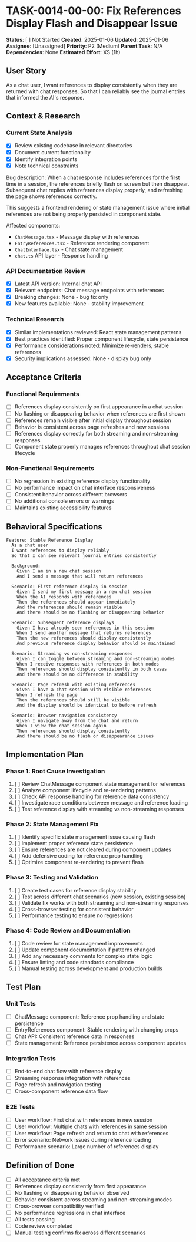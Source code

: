 # TASK-0014-00-00: Fix References Display Flash and Disappear Issue

**Status**: [ ] Not Started
**Created**: 2025-01-06
**Updated**: 2025-01-06
**Assignee**: [Unassigned]
**Priority**: P2 (Medium)
**Parent Task**: N/A
**Dependencies**: None
**Estimated Effort**: XS (1h)

## User Story
As a chat user,
I want references to display consistently when they are returned with chat responses,
So that I can reliably see the journal entries that informed the AI's response.

## Context & Research

### Current State Analysis
- [x] Review existing codebase in relevant directories
- [x] Document current functionality
- [x] Identify integration points
- [x] Note technical constraints

Bug description: When a chat response includes references for the first time in a session, the references briefly flash on screen but then disappear. Subsequent chat replies with references display properly, and refreshing the page shows references correctly.

This suggests a frontend rendering or state management issue where initial references are not being properly persisted in component state.

Affected components:
- `ChatMessage.tsx` - Message display with references
- `EntryReferences.tsx` - Reference rendering component
- `ChatInterface.tsx` - Chat state management
- `chat.ts` API layer - Response handling

### API Documentation Review
- [x] Latest API version: Internal chat API
- [x] Relevant endpoints: Chat message endpoints with references
- [x] Breaking changes: None - bug fix only
- [x] New features available: None - stability improvement

### Technical Research
- [x] Similar implementations reviewed: React state management patterns
- [x] Best practices identified: Proper component lifecycle, state persistence
- [x] Performance considerations noted: Minimize re-renders, stable references
- [x] Security implications assessed: None - display bug only

## Acceptance Criteria

### Functional Requirements
- [ ] References display consistently on first appearance in a chat session
- [ ] No flashing or disappearing behavior when references are first shown
- [ ] References remain visible after initial display throughout session
- [ ] Behavior is consistent across page refreshes and new sessions
- [ ] References display correctly for both streaming and non-streaming responses
- [ ] Component state properly manages references throughout chat session lifecycle

### Non-Functional Requirements
- [ ] No regression in existing reference display functionality
- [ ] No performance impact on chat interface responsiveness
- [ ] Consistent behavior across different browsers
- [ ] No additional console errors or warnings
- [ ] Maintains existing accessibility features

## Behavioral Specifications

```gherkin
Feature: Stable Reference Display
  As a chat user
  I want references to display reliably
  So that I can see relevant journal entries consistently

  Background:
    Given I am in a new chat session
    And I send a message that will return references

  Scenario: First reference display in session
    Given I send my first message in a new chat session
    When the AI responds with references
    Then the references should appear immediately
    And the references should remain visible
    And there should be no flashing or disappearing behavior

  Scenario: Subsequent reference displays
    Given I have already seen references in this session
    When I send another message that returns references
    Then the new references should display consistently
    And previous reference display behavior should be maintained

  Scenario: Streaming vs non-streaming responses
    Given I can toggle between streaming and non-streaming modes
    When I receive responses with references in both modes
    Then references should display consistently in both cases
    And there should be no difference in stability

  Scenario: Page refresh with existing references
    Given I have a chat session with visible references
    When I refresh the page
    Then the references should still be visible
    And the display should be identical to before refresh

  Scenario: Browser navigation consistency
    Given I navigate away from the chat and return
    When I view the chat session again
    Then references should display consistently
    And there should be no flash or disappearance issues
```

## Implementation Plan

### Phase 1: Root Cause Investigation
1. [ ] Review ChatMessage component state management for references
2. [ ] Analyze component lifecycle and re-rendering patterns
3. [ ] Check API response handling for reference data consistency
4. [ ] Investigate race conditions between message and reference loading
5. [ ] Test reference display with streaming vs non-streaming responses

### Phase 2: State Management Fix
1. [ ] Identify specific state management issue causing flash
2. [ ] Implement proper reference state persistence
3. [ ] Ensure references are not cleared during component updates
4. [ ] Add defensive coding for reference prop handling
5. [ ] Optimize component re-rendering to prevent flash

### Phase 3: Testing and Validation
1. [ ] Create test cases for reference display stability
2. [ ] Test across different chat scenarios (new session, existing session)
3. [ ] Validate fix works with both streaming and non-streaming responses
4. [ ] Cross-browser testing for consistent behavior
5. [ ] Performance testing to ensure no regressions

### Phase 4: Code Review and Documentation
1. [ ] Code review for state management improvements
2. [ ] Update component documentation if patterns changed
3. [ ] Add any necessary comments for complex state logic
4. [ ] Ensure linting and code standards compliance
5. [ ] Manual testing across development and production builds

## Test Plan

### Unit Tests
- [ ] ChatMessage component: Reference prop handling and state persistence
- [ ] EntryReferences component: Stable rendering with changing props
- [ ] Chat API: Consistent reference data in responses
- [ ] State management: Reference persistence across component updates

### Integration Tests
- [ ] End-to-end chat flow with reference display
- [ ] Streaming response integration with references
- [ ] Page refresh and navigation testing
- [ ] Cross-component reference data flow

### E2E Tests
- [ ] User workflow: First chat with references in new session
- [ ] User workflow: Multiple chats with references in same session
- [ ] User workflow: Page refresh and return to chat with references
- [ ] Error scenario: Network issues during reference loading
- [ ] Performance scenario: Large number of references display

## Definition of Done
- [ ] All acceptance criteria met
- [ ] References display consistently from first appearance
- [ ] No flashing or disappearing behavior observed
- [ ] Behavior consistent across streaming and non-streaming modes
- [ ] Cross-browser compatibility verified
- [ ] No performance regressions in chat interface
- [ ] All tests passing
- [ ] Code review completed
- [ ] Manual testing confirms fix across different scenarios

